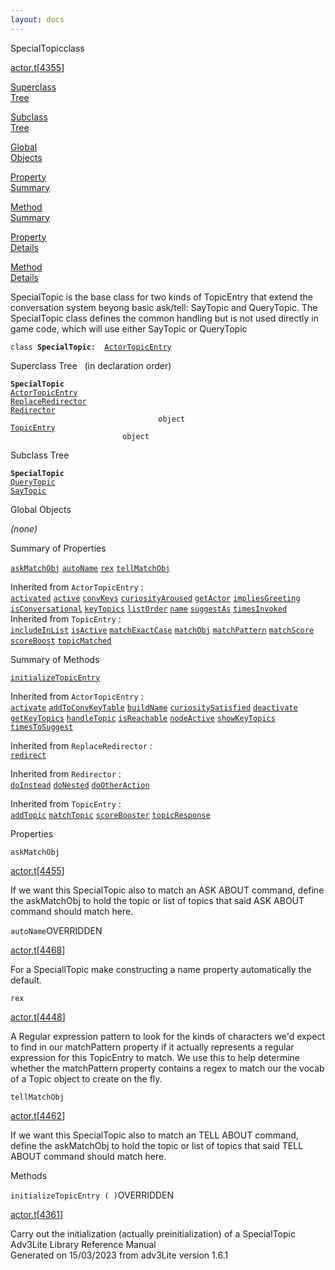 ```yaml
---
layout: docs
---
```

<span class="title">SpecialTopic</span><span class="type">class</span>

[actor.t](../file/actor.t.html)\[[4355](../source/actor.t.html#4355)\]

[Superclass  
Tree](#_SuperClassTree_)

[Subclass  
Tree](#_SubClassTree_)

[Global  
Objects](#_ObjectSummary_)

[Property  
Summary](#_PropSummary_)

[Method  
Summary](#_MethodSummary_)

[Property  
Details](#_Properties_)

[Method  
Details](#_Methods_)



SpecialTopic is the base class for two kinds of TopicEntry that extend
the conversation system beyong basic ask/tell: SayTopic and QueryTopic.
The SpecialTopic class defines the common handling but is not used
directly in game code, which will use either SayTopic or QueryTopic

`class `**`SpecialTopic`**` :   `[`ActorTopicEntry`](../object/ActorTopicEntry.html)



<span id="_SuperClassTree_"></span>



<span class="hdln">Superclass Tree</span>   (in declaration order)



**`SpecialTopic`**  
[`ActorTopicEntry`](../object/ActorTopicEntry.html)  
[`ReplaceRedirector`](../object/ReplaceRedirector.html)  
[`Redirector`](../object/Redirector.html)  
`                                 object`  
[`TopicEntry`](../object/TopicEntry.html)  
`                         object`  
<span id="_SubClassTree_"></span>



<span class="hdln">Subclass Tree</span>  



**`SpecialTopic`**  
[`QueryTopic`](../object/QueryTopic.html)  
[`SayTopic`](../object/SayTopic.html)  
<span id="_ObjectSummary_"></span>



<span class="hdln">Global Objects</span>  



*(none)* <span id="_PropSummary_"></span>



<span class="hdln">Summary of Properties</span>  



[`askMatchObj`](#askMatchObj) [`autoName`](#autoName) [`rex`](#rex) [`tellMatchObj`](#tellMatchObj)

Inherited from `ActorTopicEntry` :  
[`activated`](../object/ActorTopicEntry.html#activated) [`active`](../object/ActorTopicEntry.html#active) [`convKeys`](../object/ActorTopicEntry.html#convKeys) [`curiosityAroused`](../object/ActorTopicEntry.html#curiosityAroused) [`getActor`](../object/ActorTopicEntry.html#getActor) [`impliesGreeting`](../object/ActorTopicEntry.html#impliesGreeting) [`isConversational`](../object/ActorTopicEntry.html#isConversational) [`keyTopics`](../object/ActorTopicEntry.html#keyTopics) [`listOrder`](../object/ActorTopicEntry.html#listOrder) [`name`](../object/ActorTopicEntry.html#name) [`suggestAs`](../object/ActorTopicEntry.html#suggestAs) [`timesInvoked`](../object/ActorTopicEntry.html#timesInvoked)
Inherited from `TopicEntry` :  
[`includeInList`](../object/TopicEntry.html#includeInList) [`isActive`](../object/TopicEntry.html#isActive) [`matchExactCase`](../object/TopicEntry.html#matchExactCase) [`matchObj`](../object/TopicEntry.html#matchObj) [`matchPattern`](../object/TopicEntry.html#matchPattern) [`matchScore`](../object/TopicEntry.html#matchScore) [`scoreBoost`](../object/TopicEntry.html#scoreBoost) [`topicMatched`](../object/TopicEntry.html#topicMatched)

<span id="_MethodSummary_"></span>



<span class="hdln">Summary of Methods</span>  



[`initializeTopicEntry`](#initializeTopicEntry)

Inherited from `ActorTopicEntry` :  
[`activate`](../object/ActorTopicEntry.html#activate) [`addToConvKeyTable`](../object/ActorTopicEntry.html#addToConvKeyTable) [`buildName`](../object/ActorTopicEntry.html#buildName) [`curiositySatisfied`](../object/ActorTopicEntry.html#curiositySatisfied) [`deactivate`](../object/ActorTopicEntry.html#deactivate) [`getKeyTopics`](../object/ActorTopicEntry.html#getKeyTopics) [`handleTopic`](../object/ActorTopicEntry.html#handleTopic) [`isReachable`](../object/ActorTopicEntry.html#isReachable) [`nodeActive`](../object/ActorTopicEntry.html#nodeActive) [`showKeyTopics`](../object/ActorTopicEntry.html#showKeyTopics) [`timesToSuggest`](../object/ActorTopicEntry.html#timesToSuggest)

Inherited from `ReplaceRedirector` :  
[`redirect`](../object/ReplaceRedirector.html#redirect)

Inherited from `Redirector` :  
[`doInstead`](../object/Redirector.html#doInstead) [`doNested`](../object/Redirector.html#doNested) [`doOtherAction`](../object/Redirector.html#doOtherAction)

Inherited from `TopicEntry` :  
[`addTopic`](../object/TopicEntry.html#addTopic) [`matchTopic`](../object/TopicEntry.html#matchTopic) [`scoreBooster`](../object/TopicEntry.html#scoreBooster) [`topicResponse`](../object/TopicEntry.html#topicResponse)

<span id="_Properties_"></span>



<span class="hdln">Properties</span>  



<span id="askMatchObj"></span>

`askMatchObj`

[actor.t](../file/actor.t.html)\[[4455](../source/actor.t.html#4455)\]



If we want this SpecialTopic also to match an ASK ABOUT command, define
the askMatchObj to hold the topic or list of topics that said ASK ABOUT
command should match here.



<span id="autoName"></span>

`autoName`<span class="rem">OVERRIDDEN</span>

[actor.t](../file/actor.t.html)\[[4468](../source/actor.t.html#4468)\]



For a SpeciallTopic make constructing a name property automatically the
default.



<span id="rex"></span>

`rex`

[actor.t](../file/actor.t.html)\[[4448](../source/actor.t.html#4448)\]



A Regular expression pattern to look for the kinds of characters we'd
expect to find in our matchPattern property if it actually represents a
regular expression for this TopicEntry to match. We use this to help
determine whether the matchPattern property contains a regex to match
our the vocab of a Topic object to create on the fly.



<span id="tellMatchObj"></span>

`tellMatchObj`

[actor.t](../file/actor.t.html)\[[4462](../source/actor.t.html#4462)\]



If we want this SpecialTopic also to match an TELL ABOUT command, define
the askMatchObj to hold the topic or list of topics that said TELL ABOUT
command should match here.



<span id="_Methods_"></span>



<span class="hdln">Methods</span>  



<span id="initializeTopicEntry"></span>

`initializeTopicEntry ( )`<span class="rem">OVERRIDDEN</span>

[actor.t](../file/actor.t.html)\[[4361](../source/actor.t.html#4361)\]



Carry out the initialization (actually preinitialization) of a
SpecialTopic
Adv3Lite Library Reference Manual  
Generated on 15/03/2023 from adv3Lite version 1.6.1


